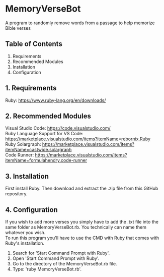 # MemoryVerseBot

A program to randomly remove words from a passage to help memorize Bible verses

## Table of Contents

1. Requirements  
2. Recommended Modules  
3. Installation  
4. Configuration  

## 1. Requirements

Ruby: <https://www.ruby-lang.org/en/downloads/>

## 2. Recommended Modules

Visual Studio Code: <https://code.visualstudio.com/>  
Ruby Language Support for VS Code: <https://marketplace.visualstudio.com/items?itemName=rebornix.Ruby>  
Ruby Solargraph: <https://marketplace.visualstudio.com/items?itemName=castwide.solargraph>  
Code Runner: <https://marketplace.visualstudio.com/items?itemName=formulahendry.code-runner>

## 3. Installation

First install Ruby. Then download and extract the .zip file from this GitHub repository.

## 4. Configuration

If you wish to add more verses you simply have to add the .txt file into the same folder as MemoryVerseBot.rb. You technically can name them whatever you wish.  
To run this program you'll have to use the CMD with Ruby that comes with Ruby's installation.  

1. Search for 'Start Command Prompt with Ruby'.  
2. Open 'Start Command Prompt with Ruby'.  
3. Go to the directory of the MemoryVerseBot.rb file.  
4. Type: 'ruby MemoryVerseBot.rb'.  
